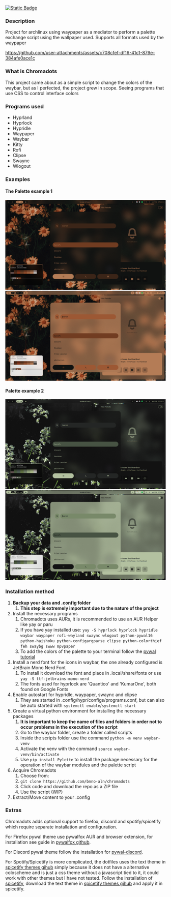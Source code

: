 [![Static Badge](https://img.shields.io/badge/lang-pt--BR-green)](https://github.com/bnno-aln/chromadots/blob/main/README.pt-br.md)

### Description

Project for archlinux using waypaper as a mediator to perform a palette exchange script using the wallpaper used.
Supports all formats used by the waypaper

<https://github.com/user-attachments/assets/c708cfef-df16-41c1-879e-384afe0ace1c>

### What is Chromadots

This project came about as a simple script to change the colors of the waybar, but as I perfected, the project grew in scope. Seeing programs that use CSS to control interface colors

### Programs used

- Hyprland
- Hyprlock
- Hypridle
- Waypaper
- Waybar
- Kitty
- Rofi
- Clipse
- Swaync
- Wlogout

### Examples

#### The Palette example 1

![Palette 1 - Dark theme](Assets/Palette1_dark.png)
![Palette 1 - Light Theme](Assets/Palette1_light.png)

#### Palette example 2

![Palette 2 - Dark theme](Assets/Palette2_dark.png)
![Palette 2 - Light theme](Assets/Palette2_light.png)

### Installation method

1. **Backup your data and .config folder**
   1. **This step is extremely important due to the nature of the project**
2. Install the necessary programs
   1. Chromadots uses AURs, it is recommended to use an AUR Helper like yay or paru
   2. If you have yay installed use: `yay -S hyprlock hyprlock hypridle waybar waypaper rofi-wayland swaync wlogout python-pywal16 python-haishoku python-configargparse clipse python-colorthief feh swaybg swww mpvpaper`
   3. To add the colors of the palette to your terminal follow the [pywal tutorial](https://github.com/eylles/pywal16/wiki/Getting-Started#applying-the-theme-to-new-terminals)
3. Install a nerd font for the icons in waybar, the one already configured is JetBrain Mono Nerd Font
   1. To install it download the font and place in .local/share/fonts or use `yay -S ttf-jetbrains-mono-nerd`
   2. The fonts used for hyprlock are 'Quantico' and 'KumarOne', both found on Google Fonts
4. Enable autostart for hypridle, waypaper, swaync and clipse
   1. They are started in .config/hypr/configs/programs.conf, but can also be auto started with `systemctl enable`/`systemctl start`
5. Create a virtual python environment for installing the necessary packages
    1. **It is important to keep the name of files and folders in order not to occur problems in the execution of the script**
    2. Go to the waybar folder, create a folder called scripts
    3. Inside the scripts folder use the command `python -m venv waybar-venv`
    4. Activate the venv with the command `source waybar-venv/bin/activate`
    5. Use `pip install Pylette` to install the package necessary for the operation of the waybar modules and the palette script
6. Acquire Chromadots
    1. Choose from:
    2. `git clone https://github.com/bnno-aln/chromadots`
    3. Click code and download the repo as a ZIP file
    4. Use the script (WIP)
7. Extract/Move content to your .config

### Extras

Chromadots adds optional support to firefox, discord and spotify/spicetify which require separate installation and configuration.

For Firefox pywal theme use pywalfox AUR and browser extension, for installation see guide in [pywalfox github](https://github.com/Frewacom/pywalfox).

For Discord pywal theme follow the installation for [pywal-discord](https://github.com/franekxtb/pywal-discord).

For Spotify/Spicetify is more complicated, the dotfiles uses the text theme in [spicetify themes gihub](https://github.com/spicetify/spicetify-themes) simply because it does not have a alternative coloscheme and is just a css theme without a javascript tied to it, it could work with other themes but I have not tested.
Follow the installation of [spicetify](https://spicetify.app/docs/advanced-usage/installation/), download the text theme in [spicetify themes gihub](https://github.com/spicetify/spicetify-themes) and apply it in spicetify.
